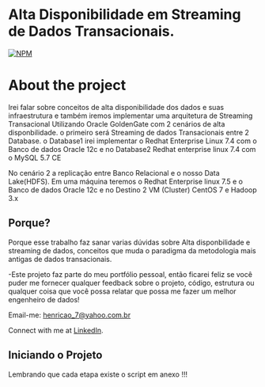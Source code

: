 # Alta Disponibilidade em Streaming de Dados Transacionais.

[![NPM](https://img.shields.io/npm/l/react)](https://github.com/pand-eX/LoadStreamingData/blob/main/LICENSE) 

# About the project

Irei falar sobre conceitos de alta disponibilidade dos dados e suas infraestrutura e também iremos implementar uma arquitetura de Streaming Transacional Utilizando Oracle GoldenGate com 2 cenários de alta disponbilidade. o primeiro será Streaming de dados Transacionais entre 2 Database. o Database1 irei implementar o Redhat Enterprise Linux 7.4 com o Banco de dados Oracle 12c e no Database2 Redhat enterprise linux 7.4 com o MySQL 5.7 CE

No cenário 2 a replicação entre Banco Relacional e o nosso Data Lake(HDFS). Em uma máquina teremos o Redhat Enterprise linux 7.5 e o Banco de dados Oracle 12c e no Destino 2 VM (Cluster) CentOS 7 e Hadoop 3.x



## Porque? 

Porque esse trabalho faz sanar varias dúvidas sobre Alta disponbilidade e streaming de dados, conceitos que muda o paradigma da metodologia mais antigas de dados transacionais.

-Este projeto faz parte do meu portfólio pessoal, então ficarei feliz se você puder me fornecer qualquer feedback sobre o projeto, código, estrutura ou qualquer coisa que você possa relatar que possa me fazer um melhor engenheiro de dados!

Email-me: henricao_7@yahoo.com.br

Connect with me at [LinkedIn](https://www.linkedin.com/in/henrique-castro-484269203//).

## Iniciando o Projeto

Lembrando que cada etapa existe o script em anexo !!!


